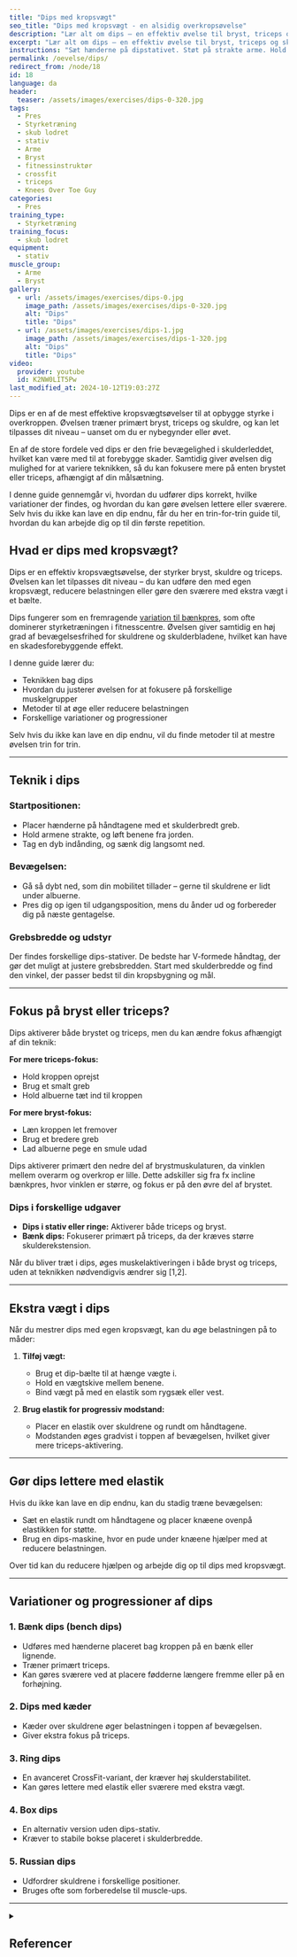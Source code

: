 ```yaml
---
title: "Dips med kropsvægt"
seo_title: "Dips med kropsvægt - en alsidig overkropsøvelse"
description: "Lær alt om dips – en effektiv øvelse til bryst, triceps og skuldre. Få styr på teknikken, hvordan du tilpasser øvelsen til dit niveau, og hvordan du kan gøre den lettere eller sværere."
excerpt: "Lær alt om dips – en effektiv øvelse til bryst, triceps og skuldre. Få styr på teknikken, hvordan du tilpasser øvelsen til dit niveau, og hvordan du kan gøre den lettere eller sværere."
instructions: "Sæt hænderne på dipstativet. Støt på strakte arme. Hold igen, mens du sænker dig ned. Det er en god ide at tjekke din bevægelighed, inden du starter øvelsen. I øvelsen skal du ikke gå længere ned en din bevægelighed tillader uden vægtbelastning. Stem dig derefter op indtil armene er strakte. Hvis du varierer hældningen i kroppen lidt, opdager du sikkert at du kan flytte fokus lidt rundt på hvilke muskler der rammes mest."
permalink: /oevelse/dips/
redirect_from: /node/18
id: 18
language: da
header:
  teaser: /assets/images/exercises/dips-0-320.jpg
tags:
  - Pres
  - Styrketræning
  - skub lodret
  - stativ
  - Arme
  - Bryst
  - fitnessinstruktør
  - crossfit
  - triceps
  - Knees Over Toe Guy
categories:
  - Pres
training_type:
  - Styrketræning
training_focus:
  - skub lodret
equipment:
  - stativ
muscle_group:
  - Arme
  - Bryst
gallery:
  - url: /assets/images/exercises/dips-0.jpg
    image_path: /assets/images/exercises/dips-0-320.jpg
    alt: "Dips"
    title: "Dips"
  - url: /assets/images/exercises/dips-1.jpg
    image_path: /assets/images/exercises/dips-1-320.jpg
    alt: "Dips"
    title: "Dips"
video:
  provider: youtube
  id: K2NW0LIT5Pw
last_modified_at: 2024-10-12T19:03:27Z
---
```


Dips er en af de mest effektive kropsvægtsøvelser til at opbygge styrke i overkroppen. Øvelsen træner primært bryst, triceps og skuldre, og kan let tilpasses dit niveau – uanset om du er nybegynder eller øvet.  

En af de store fordele ved dips er den frie bevægelighed i skulderleddet, hvilket kan være med til at forebygge skader. Samtidig giver øvelsen dig mulighed for at variere teknikken, så du kan fokusere mere på enten brystet eller triceps, afhængigt af din målsætning.  

I denne guide gennemgår vi, hvordan du udfører dips korrekt, hvilke variationer der findes, og hvordan du kan gøre øvelsen lettere eller sværere. Selv hvis du ikke kan lave en dip endnu, får du her en trin-for-trin guide til, hvordan du kan arbejde dig op til din første repetition.  

## Hvad er dips med kropsvægt?

Dips er en effektiv kropsvægtsøvelse, der styrker bryst, skuldre og triceps. Øvelsen kan let tilpasses dit niveau – du kan udføre den med egen kropsvægt, reducere belastningen eller gøre den sværere med ekstra vægt i et bælte.

Dips fungerer som en fremragende [variation til bænkpres](/oevelse/baenkpres/), som ofte dominerer styrketræningen i fitnesscentre. Øvelsen giver samtidig en høj grad af bevægelsesfrihed for skuldrene og skulderbladene, hvilket kan have en skadesforebyggende effekt.

I denne guide lærer du:

- Teknikken bag dips  
- Hvordan du justerer øvelsen for at fokusere på forskellige muskelgrupper  
- Metoder til at øge eller reducere belastningen  
- Forskellige variationer og progressioner  

Selv hvis du ikke kan lave en dip endnu, vil du finde metoder til at mestre øvelsen trin for trin.

---

## Teknik i dips

### Startpositionen:

- Placer hænderne på håndtagene med et skulderbredt greb.  
- Hold armene strakte, og løft benene fra jorden.  
- Tag en dyb indånding, og sænk dig langsomt ned.  

### Bevægelsen:  

- Gå så dybt ned, som din mobilitet tillader – gerne til skuldrene er lidt under albuerne.  
- Pres dig op igen til udgangsposition, mens du ånder ud og forbereder dig på næste gentagelse.  

### Grebsbredde og udstyr  

Der findes forskellige dips-stativer. De bedste har V-formede håndtag, der gør det muligt at justere grebsbredden. Start med skulderbredde og find den vinkel, der passer bedst til din kropsbygning og mål.

---

## Fokus på bryst eller triceps?

Dips aktiverer både brystet og triceps, men du kan ændre fokus afhængigt af din teknik:

**For mere triceps-fokus:**  

- Hold kroppen oprejst  
- Brug et smalt greb  
- Hold albuerne tæt ind til kroppen  

**For mere bryst-fokus:**  

- Læn kroppen let fremover  
- Brug et bredere greb  
- Lad albuerne pege en smule udad  

Dips aktiverer primært den nedre del af brystmuskulaturen, da vinklen mellem overarm og overkrop er lille. Dette adskiller sig fra fx incline bænkpres, hvor vinklen er større, og fokus er på den øvre del af brystet.

### Dips i forskellige udgaver  

- **Dips i stativ eller ringe:** Aktiverer både triceps og bryst.  
- **Bænk dips:** Fokuserer primært på triceps, da der kræves større skulderekstension.  

Når du bliver træt i dips, øges muskelaktiveringen i både bryst og triceps, uden at teknikken nødvendigvis ændrer sig [1,2].

---

## Ekstra vægt i dips

Når du mestrer dips med egen kropsvægt, kan du øge belastningen på to måder:  

1. **Tilføj vægt:**  
   - Brug et dip-bælte til at hænge vægte i.  
   - Hold en vægtskive mellem benene.  
   - Bind vægt på med en elastik som rygsæk eller vest.  

2. **Brug elastik for progressiv modstand:**  
   - Placer en elastik over skuldrene og rundt om håndtagene.  
   - Modstanden øges gradvist i toppen af bevægelsen, hvilket giver mere triceps-aktivering.  

---

## Gør dips lettere med elastik  

Hvis du ikke kan lave en dip endnu, kan du stadig træne bevægelsen:  

- Sæt en elastik rundt om håndtagene og placer knæene ovenpå elastikken for støtte.  
- Brug en dips-maskine, hvor en pude under knæene hjælper med at reducere belastningen.  

Over tid kan du reducere hjælpen og arbejde dig op til dips med kropsvægt.

---

## Variationer og progressioner af dips

### **1. Bænk dips (bench dips)**
- Udføres med hænderne placeret bag kroppen på en bænk eller lignende.  
- Træner primært triceps.  
- Kan gøres sværere ved at placere fødderne længere fremme eller på en forhøjning.  

### **2. Dips med kæder**
- Kæder over skuldrene øger belastningen i toppen af bevægelsen.  
- Giver ekstra fokus på triceps.  

### **3. Ring dips**  
- En avanceret CrossFit-variant, der kræver høj skulderstabilitet.  
- Kan gøres lettere med elastik eller sværere med ekstra vægt.  

### **4. Box dips**  
- En alternativ version uden dips-stativ.  
- Kræver to stabile bokse placeret i skulderbredde.  

### **5. Russian dips**  
- Udfordrer skuldrene i forskellige positioner.  
- Bruges ofte som forberedelse til muscle-ups.  

---

<details markdown="1" class="references">
  <summary><h2 id="references">Referencer</h2></summary>

- McKenzie, A., Crowley-McHattan, Z., Meir, R., Whitting, J., & Volschenk, W. (2022). Bench, Bar, and Ring Dips: Do Kinematics and Muscle Activity Differ?. *International Journal of Environmental Research and Public Health, 19*(20), 13211.  
- McKenzie, A., Crowley-McHattan, Z., Meir, R., Whitting, J., & Volschenk, W. (2022). Fatigue Increases Muscle Activations but Does Not Change Maximal Joint Angles during the Bar Dip. *International Journal of Environmental Research and Public Health, 19*(21), 14390.  
</details>